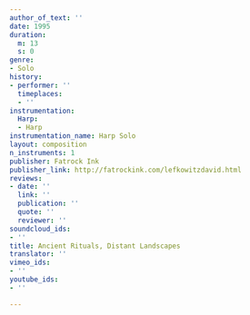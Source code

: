 ```yaml
---
author_of_text: ''
date: 1995
duration:
  m: 13
  s: 0
genre:
- Solo
history:
- performer: ''
  timeplaces:
  - ''
instrumentation:
  Harp:
  - Harp
instrumentation_name: Harp Solo
layout: composition
n_instruments: 1
publisher: Fatrock Ink
publisher_link: http://fatrockink.com/lefkowitzdavid.html
reviews:
- date: ''
  link: ''
  publication: ''
  quote: ''
  reviewer: ''
soundcloud_ids:
- ''
title: Ancient Rituals, Distant Landscapes
translator: ''
vimeo_ids:
- ''
youtube_ids:
- ''

---
```

